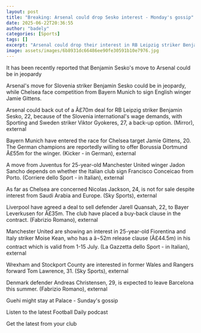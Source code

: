 ```yaml
---
layout: post
title: "Breaking: Arsenal could drop Sesko interest - Monday's gossip"
date: 2025-06-22T20:36:55
author: "badely"
categories: [Sports]
tags: []
excerpt: "Arsenal could drop their interest in RB Leipzig striker Benjamin Sesko, while Bayern Munich enter the race for Dortmund winger Jamie Gittens."
image: assets/images/6b8931dc66486ee90fe30591b10e7976.jpg
---
```


It has been recently reported that Benjamin Sesko's move to Arsenal could be in jeopardy 

Arsenal's move for Slovenia striker Benjamin Sesko could be in jeopardy, while Chelsea face competition from Bayern Munich to sign English winger Jamie Gittens. 

Arsenal could back out of a Â£70m deal for RB Leipzig striker Benjamin Sesko, 22, because of the Slovenia international's wage demands, with Sporting and Sweden striker Viktor Gyokeres, 27, a back-up option. (Mirror), external

Bayern Munich have entered the race for Chelsea target Jamie Gittens, 20. The German champions are reportedly willing to offer Borussia Dortmund Â£55m for the winger. (Kicker - in German), external

A move from Juventus for 25-year-old Manchester United winger Jadon Sancho depends on whether the Italian club sign Francisco Conceicao from Porto. (Corriere dello Sport - in Italian), external

As far as Chelsea are concerned Nicolas Jackson, 24, is not for sale despite interest from Saudi Arabia and Europe. (Sky Sports), external

Liverpool have agreed a deal to sell defender Jarell Quansah, 22, to Bayer Leverkusen for Â£35m. The club have placed a buy-back clause in the contract. (Fabrizio Romano), external

Manchester United are showing an interest in 25-year-old Fiorentina and Italy striker Moise Kean, who has a â¬52m release clause (Â£44.5m) in his contract which is valid from 1-15 July. (La Gazzetta dello Sport - in Italian), external 

Wrexham and Stockport County are interested in former Wales and Rangers forward Tom Lawrence, 31. (Sky Sports), external

Denmark defender Andreas Christensen, 29, is expected to leave Barcelona this summer. (Fabrizio Romano), external

Guehi might stay at Palace - Sunday's gossip

Listen to the latest Football Daily podcast

Get the latest from your club

